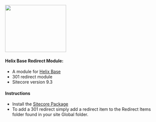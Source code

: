 <img src="https://nshackblog.files.wordpress.com/2017/02/helixbase1.png" height="154px" width="200px" /><br />
#### Helix Base Redirect Module:

* A module for [Helix Base](https://github.com/muso31/Helixbase)
* 301 redirect module
* Sitecore version 9.3

#### Instructions

* Install the [Sitecore Package](https://github.com/muso31/Helixbase-modules/tree/master/src/Feature/Redirects/sitecore%20package)
* To add a 301 redirect simply add a redirect item to the Redirect Items folder found in your site Global folder.